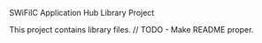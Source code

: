 SWiFiIC Application Hub Library Project

This project contains library files.
// TODO - Make README proper.
